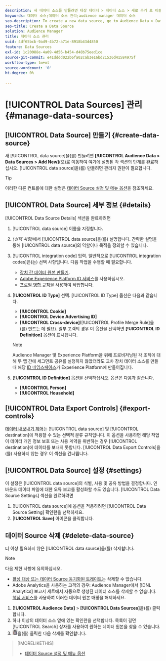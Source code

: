 ```yaml
---
description: 새 데이터 소스를 만들려면 대상 데이터 > 데이터 소스 > 새로 추가 로 이동하여 여기에 설명된 각 섹션에 대한 단계를 완료하십시오. 데이터 소스를 만들려면 관리자 권한이 필요합니다.
keywords: 데이터 소스;데이터 소스 관리;audience manager 데이터 소스
seo-description: To create a new data source, go to Audience Data > Data Sources > Add New and complete the steps for each section described here. Administrator permissions are required to create a data source.
seo-title: Create a Data Source
solution: Audience Manager
title: 데이터 소스 관리
uuid: 4df65bcb-9ad9-4b72-a71e-8918b43d4850
feature: Data Sources
exl-id: 1c20988e-4a09-4d56-b454-d48b75eed1ce
source-git-commit: e41dddd022b6fa02cab3e16bd21536d41584975f
workflow-type: tm+mt
source-wordcount: '0'
ht-degree: 0%

---
```


# [!UICONTROL Data Sources] 관리 {#manage-data-sources}

## [!UICONTROL Data Source] 만들기 {#create-data-source}

새 [!UICONTROL data source]을(를) 만들려면 **[!UICONTROL Audience Data > Data Sources > Add New]**(으)로 이동하여 여기에 설명된 각 섹션의 단계를 완료하십시오. [!UICONTROL data source]을(를) 만들려면 관리자 권한이 필요합니다.

<!-- create-datasource.xml -->

>[!TIP]
>
>이러한 다른 컨트롤에 대한 설명은 [데이터 Source 설정 및 메뉴 옵션](../features/datasources-list-and-settings.md#settings-menu-options)을 참조하세요.

## [!UICONTROL Data Source] 세부 정보 {#details}

[!UICONTROL Data Source Details] 섹션을 완료하려면

1. [!UICONTROL data source] 이름을 지정합니다.
1. *(선택 사항)*&#x200B;에서 [!UICONTROL data source]을(를) 설명합니다. 간략한 설명을 통해 [!UICONTROL data source]의 역할이나 목적을 정의할 수 있습니다.
1. [!UICONTROL integration code] 입력. 일반적으로 [!UICONTROL integration codes]은(는) 선택 사항입니다. 다음 작업을 수행할 때 필요합니다.

   * [장치 간 데이터 원본 만들기](../features/profile-merge-rules/merge-rules-start.md#create-data-source).
   * [Adobe Experience Platform ID 서비스](https://experienceleague.adobe.com/docs/id-service/using/home.html)를 사용하십시오.
   * [프로필 병합 규칙](../features/profile-merge-rules/merge-rules-start.md)을 사용하여 작업합니다.

1. **[!UICONTROL ID Type]** 선택. [!UICONTROL ID Type] 옵션은 다음과 같습니다.

   * **[!UICONTROL Cookie]**
   * **[!UICONTROL Device Advertising ID]**
   * **[!UICONTROL Cross-device]**([!UICONTROL Profile Merge Rule]을(를) 만드는 데 필요). 일부 고객의 경우 이 옵션을 선택하면 **[!UICONTROL ID Definition]** 옵션이 표시됩니다.

   >[!NOTE]
   >
   >Audience Manager 및 Experience Platform을 위해 프로비저닝된 각 조직에 대해 두 앱 간에 세그먼트 공유를 설정하지 않았더라도 교차 장치 데이터 소스를 만들 때 해당 [ID 네임스페이스](https://experienceleague.adobe.com/docs/experience-platform/identity/namespaces.html#manage-namespaces)가 Experience Platform에 만들어집니다.

1. **[!UICONTROL ID Definition]** 옵션을 선택하십시오. 옵션은 다음과 같습니다.

   * **[!UICONTROL Person]**
   * **[!UICONTROL Household]**

## [!UICONTROL Data Export Controls] {#export-controls}

[데이터 내보내기 제어](../features/data-export-controls.md)는 [!UICONTROL data source] 및 [!UICONTROL destination]에 적용할 수 있는 선택적 분류 규칙입니다. 이 옵션을 사용하면 해당 작업이 데이터 개인 정보 보호 또는 사용 계약을 위반하는 경우 [!UICONTROL destination]에 데이터를 보내지 못합니다. [!UICONTROL Data Export Controls]을(를) 사용하지 않는 경우 이 섹션을 건너뜁니다.

## [!UICONTROL Data Source] 설정 {#settings}

이 설정은 [!UICONTROL data source]의 식별, 사용 및 공유 방법을 결정합니다. 인바운드 데이터 파일에 대한 오류 보고를 활성화할 수도 있습니다. [!UICONTROL Data Source Settings] 섹션을 완료하려면

1. [!UICONTROL data source]에 옵션을 적용하려면 [!UICONTROL Data Source Setting] 확인란을 선택하세요.
2. **[!UICONTROL Save]** 아이콘을 클릭합니다.

## 데이터 Source 삭제 {#delete-data-source}

<!-- t_datasource_delete.xml -->

더 이상 필요하지 않은 [!UICONTROL data source]을(를) 삭제합니다.

>[!NOTE]
>
>다음 제한 사항에 유의하십시오.
>
>* [활성 대상 또는 데이터 Source 동기화된 트레이트](../features/traits/client-activity-synced-audience-traits.md)는 삭제할 수 없습니다.
>* Adobe Analytics을 사용하는 고객의 경우: Audience Manager에서 [!DNL Analytics] 보고서 세트에서 자동으로 생성된 데이터 소스를 삭제할 수 없습니다. [핵심 서비스](https://experienceleague.adobe.com/en/docs/core-services/interface/services/customer-attributes/attributes)를 사용하여 이러한 데이터 원본 매핑을 해제하세요.

1. **[!UICONTROL Audience Data]** > **[!UICONTROL Data Sources]**&#x200B;을(를) 클릭합니다.
1. 하나 이상의 데이터 소스 옆에 있는 확인란을 선택합니다.
목록이 길면 [!UICONTROL Search] 상자를 사용하여 원하는 데이터 원본을 찾을 수 있습니다.
1. ![](assets/icon_trash.png)을(를) 클릭한 다음 삭제를 확인합니다.


>[!MORELIKETHIS]
>
>* [데이터 Source 설정 및 메뉴 옵션](../features/datasources-list-and-settings.md#settings-menu-options)

